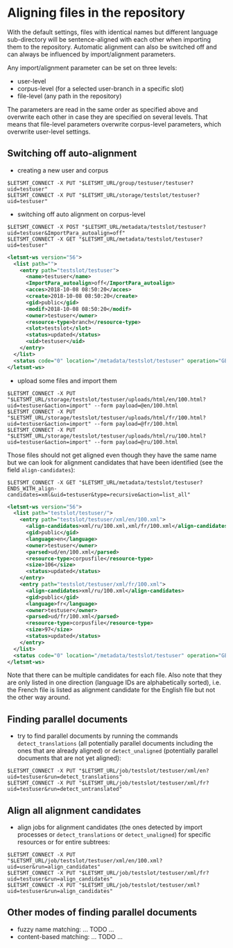 
# Aligning files in the repository

With the default settings, files with identical names but different language sub-directory will be sentence-aligned with each other when importing them to the repository. Automatic alignment can also be switched off and can always be influenced by import/alignment parameters.

Any import/alignment parameter can be set on three levels:
* user-level
* corpus-level (for a selected user-branch in a specific slot)
* file-level (any path in the repository)

The parameters are read in the same order as specified above and overwrite each other in case they are specified on several levels. That means that file-level parameters overwrite corpus-level parameters, which overwrite user-level settings.


## Switching off auto-alignment


* creating a new user and corpus

```
$LETSMT_CONNECT -X PUT "$LETSMT_URL/group/testuser/testuser?uid=testuser"
$LETSMT_CONNECT -X PUT "$LETSMT_URL/storage/testslot/testuser?uid=testuser"
```

* switching off auto alignment on corpus-level

```
$LETSMT_CONNECT -X POST "$LETSMT_URL/metadata/testslot/testuser?uid=testuser&ImportPara_autoalign=off"
$LETSMT_CONNECT -X GET "$LETSMT_URL/metadata/testslot/testuser?uid=testuser"
```
```xml
<letsmt-ws version="56">
  <list path="">
    <entry path="testslot/testuser">
      <name>testuser</name>
      <ImportPara_autoalign>off</ImportPara_autoalign>
      <acces>2018-10-08 08:50:20</acces>
      <create>2018-10-08 08:50:20</create>
      <gid>public</gid>
      <modif>2018-10-08 08:50:20</modif>
      <owner>testuser</owner>
      <resource-type>branch</resource-type>
      <slot>testslot</slot>
      <status>updated</status>
      <uid>testuser</uid>
    </entry>
  </list>
  <status code="0" location="/metadata/testslot/testuser" operation="GET" type="ok">Found matching path ID. Listing all of its properties</status>
</letsmt-ws>
```

* upload some files and import them

```
$LETSMT_CONNECT -X PUT "$LETSMT_URL/storage/testslot/testuser/uploads/html/en/100.html?uid=testuser&action=import" --form payload=@en/100.html
$LETSMT_CONNECT -X PUT "$LETSMT_URL/storage/testslot/testuser/uploads/html/fr/100.html?uid=testuser&action=import" --form payload=@fr/100.html
$LETSMT_CONNECT -X PUT "$LETSMT_URL/storage/testslot/testuser/uploads/html/ru/100.html?uid=testuser&action=import" --form payload=@ru/100.html
```

Those files should not get aligned even though they have the same name but we can look for alignment candidates that have been identified (see the field `align-candidates`):

```
$LETSMT_CONNECT -X GET "$LETSMT_URL/metadata/testslot/testuser?ENDS_WITH_align-candidates=xml&uid=testuser&type=recursive&action=list_all"
```
```xml
<letsmt-ws version="56">
  <list path="testslot/testuser/">
    <entry path="testslot/testuser/xml/en/100.xml">
      <align-candidates>xml/ru/100.xml,xml/fr/100.xml</align-candidates>
      <gid>public</gid>
      <language>en</language>
      <owner>testuser</owner>
      <parsed>ud/en/100.xml</parsed>
      <resource-type>corpusfile</resource-type>
      <size>106</size>
      <status>updated</status>
    </entry>
    <entry path="testslot/testuser/xml/fr/100.xml">
      <align-candidates>xml/ru/100.xml</align-candidates>
      <gid>public</gid>
      <language>fr</language>
      <owner>testuser</owner>
      <parsed>ud/fr/100.xml</parsed>
      <resource-type>corpusfile</resource-type>
      <size>97</size>
      <status>updated</status>
    </entry>
  </list>
  <status code="0" location="/metadata/testslot/testuser" operation="GET" type="ok">Found 2 matching entries</status>
</letsmt-ws>
```

Note that there can be multiple candidates for each file. Also note that they are only listed in one direction (language IDs are alphabetically sorted), i.e. the French file is listed as alignment candidate for the English file but not the other way around.


## Finding parallel documents

* try to find parallel documents by running the commands `detect_translations` (all potentially parallel documents including the ones that are already aligned) or `detect_unaligned` (potentially parallel documents that are not yet aligned):

```
$LETSMT_CONNECT -X PUT "$LETSMT_URL/job/testslot/testuser/xml/en?uid=testuser&run=detect_translations"
$LETSMT_CONNECT -X PUT "$LETSMT_URL/job/testslot/testuser/xml/fr?uid=testuser&run=detect_untranslated"
```


## Align all alignment candidates


* align jobs for alignment candidates (the ones detected by import processes or `detect_translations` or `detect_unaligned`) for specific resources or for entire subtrees:

```
$LETSMT_CONNECT -X PUT "$LETSMT_URL/job/testslot/testuser/xml/en/100.xml?uid=user&run=align_candidates"
$LETSMT_CONNECT -X PUT "$LETSMT_URL/job/testslot/testuser/xml/fr?uid=testuser&run=align_candidates"
$LETSMT_CONNECT -X PUT "$LETSMT_URL/job/testslot/testuser/xml?uid=testuser&run=align_candidates"
```



## Other modes of finding parallel documents

* fuzzy name matching: ... TODO ...
* content-based matching: ... TODO ...
